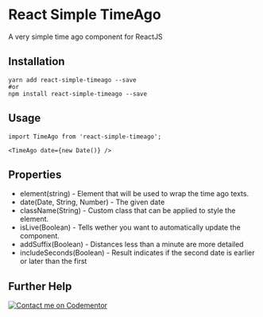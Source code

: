 # React Simple TimeAgo
A very simple time ago component for ReactJS
## Installation
```
yarn add react-simple-timeago --save
#or
npm install react-simple-timeago --save
```
## Usage
```
import TimeAgo from 'react-simple-timeago';

<TimeAgo date={new Date()} />

```
## Properties
* element(string) - Element that will be used to wrap the time ago texts.
* date(Date, String, Number) - The given date
* className(String) - Custom class that can be applied to style the element.
* isLive(Boolean) - Tells wether you want to automatically update the component.
* addSuffix(Boolean) - Distances less than a minute are more detailed
* includeSeconds(Boolean) - Result indicates if the second date is earlier or later than the first

## Further Help
[![Contact me on Codementor](https://cdn.codementor.io/badges/contact_me_github.svg)](https://www.codementor.io/johndavedecano?utm_source=github&utm_medium=button&utm_term=johndavedecano&utm_campaign=github)
